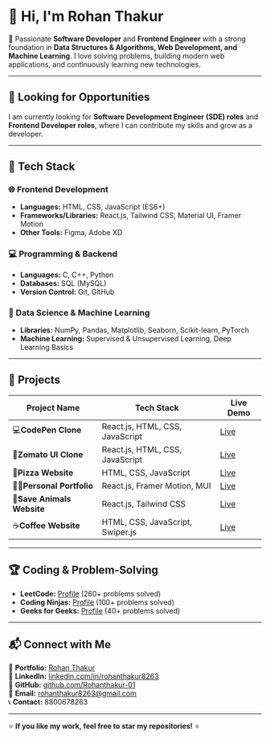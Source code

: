 # 👋 Hi, I'm Rohan Thakur  

🚀 Passionate **Software Developer** and **Frontend Engineer** with a strong foundation in **Data Structures & Algorithms, Web Development, and Machine Learning**. I love solving problems, building modern web applications, and continuously learning new technologies.  

---

## 💼 Looking for Opportunities  

I am currently looking for **Software Development Engineer (SDE) roles** and **Frontend Developer roles**, where I can contribute my skills and grow as a developer.  

---

## 🚀 Tech Stack  

### 🌐 Frontend Development  
- **Languages:** HTML, CSS, JavaScript (ES6+)  
- **Frameworks/Libraries:** React.js, Tailwind CSS, Material UI, Framer Motion    
- **Other Tools:** Figma, Adobe XD  

### 💻 Programming & Backend  
- **Languages:** C, C++, Python  
- **Databases:** SQL (MySQL)    
- **Version Control:** Git, GitHub  

### 🔬 Data Science & Machine Learning  
- **Libraries:** NumPy, Pandas, Matplotlib, Seaborn, Scikit-learn, PyTorch  
- **Machine Learning:** Supervised & Unsupervised Learning, Deep Learning Basics  

---

## 📌 Projects  

| Project Name | Tech Stack | Live Demo |
|-------------|-----------|-----------|
| 💻**CodePen Clone** | React.js, HTML, CSS, JavaScript | [Live](https://codepen-clone-weld.vercel.app/) |
| 🍕**Zomato UI Clone** | React.js, HTML, CSS, JavaScript | [Live](https://zomato-clone-wheat-five.vercel.app/) |
| 🍕**Pizza Website** | HTML, CSS, JavaScript | [Live](https://pizza-website-peach.vercel.app/) |
| 🧑‍💼**Personal Portfolio** | React.js, Framer Motion, MUI | [Live](https://react-portfolio-rohan-thakur.vercel.app/) |
| 🐾**Save Animals Website** | React.js, Tailwind CSS | [Live](https://save-animals-project.vercel.app/) |
| ☕**Coffee Website**  | HTML, CSS, JavaScript, Swiper.js | [Live](https://coffee-website-jvloqrryw-rohan-thakurs-projects-b808fdf8.vercel.app/) |

---

## 🏆 Coding & Problem-Solving  

- **LeetCode:** [Profile](https://leetcode.com/u/RohanThakur/) (260+ problems solved)  
- **Coding Ninjas:** [Profile](https://www.naukri.com/code360/profile/tucker123) (100+ problems solved)  
- **Geeks for Geeks:** [Profile](https://www.geeksforgeeks.org/user/rt880meuv/) (40+ problems solved)  

---

## 📬 Connect with Me  

🔗 **Portfolio:** [Rohan Thakur](https://react-portfolio-rohan-thakur.vercel.app/)  
💼 **LinkedIn:** [linkedin.com/in/rohanthakur8263](https://www.linkedin.com/in/rohanthakur8263/)  
🐙 **GitHub:** [github.com/Rohanthakur-01](https://github.com/Rohanthakur-01)  
📩 **Email:** rohanthakur8263@gmail.com  
📞 **Contact:** 8800678263  

---

⭐ **If you like my work, feel free to star my repositories!** ⭐  
